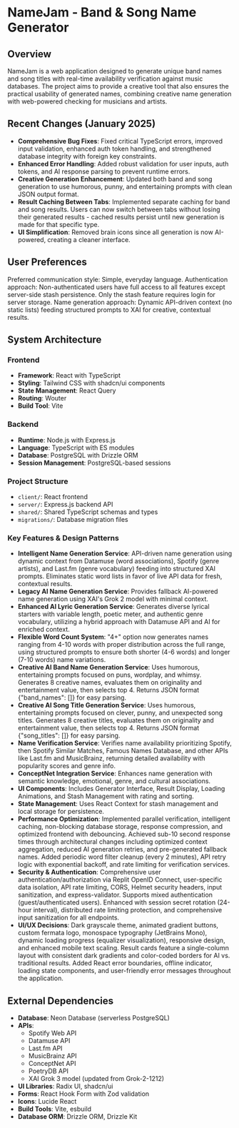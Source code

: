 # NameJam - Band & Song Name Generator

## Overview
NameJam is a web application designed to generate unique band names and song titles with real-time availability verification against music databases. The project aims to provide a creative tool that also ensures the practical usability of generated names, combining creative name generation with web-powered checking for musicians and artists.

## Recent Changes (January 2025)
- **Comprehensive Bug Fixes**: Fixed critical TypeScript errors, improved input validation, enhanced auth token handling, and strengthened database integrity with foreign key constraints.
- **Enhanced Error Handling**: Added robust validation for user inputs, auth tokens, and AI response parsing to prevent runtime errors.
- **Creative Generation Enhancement**: Updated both band and song generation to use humorous, punny, and entertaining prompts with clean JSON output format.
- **Result Caching Between Tabs**: Implemented separate caching for band and song results. Users can now switch between tabs without losing their generated results - cached results persist until new generation is made for that specific type.
- **UI Simplification**: Removed brain icons since all generation is now AI-powered, creating a cleaner interface.

## User Preferences
Preferred communication style: Simple, everyday language.
Authentication approach: Non-authenticated users have full access to all features except server-side stash persistence. Only the stash feature requires login for server storage.
Name generation approach: Dynamic API-driven context (no static lists) feeding structured prompts to XAI for creative, contextual results.

## System Architecture

### Frontend
- **Framework**: React with TypeScript
- **Styling**: Tailwind CSS with shadcn/ui components
- **State Management**: React Query
- **Routing**: Wouter
- **Build Tool**: Vite

### Backend
- **Runtime**: Node.js with Express.js
- **Language**: TypeScript with ES modules
- **Database**: PostgreSQL with Drizzle ORM
- **Session Management**: PostgreSQL-based sessions

### Project Structure
- `client/`: React frontend
- `server/`: Express.js backend API
- `shared/`: Shared TypeScript schemas and types
- `migrations/`: Database migration files

### Key Features & Design Patterns
- **Intelligent Name Generation Service**: API-driven name generation using dynamic context from Datamuse (word associations), Spotify (genre artists), and Last.fm (genre vocabulary) feeding into structured XAI prompts. Eliminates static word lists in favor of live API data for fresh, contextual results.
- **Legacy AI Name Generation Service**: Provides fallback AI-powered name generation using XAI's Grok 2 model with minimal context.
- **Enhanced AI Lyric Generation Service**: Generates diverse lyrical starters with variable length, poetic meter, and authentic genre vocabulary, utilizing a hybrid approach with Datamuse API and AI for enriched context.
- **Flexible Word Count System**: "4+" option now generates names ranging from 4-10 words with proper distribution across the full range, using structured prompts to ensure both shorter (4-6 words) and longer (7-10 words) name variations.
- **Creative AI Band Name Generation Service**: Uses humorous, entertaining prompts focused on puns, wordplay, and whimsy. Generates 8 creative names, evaluates them on originality and entertainment value, then selects top 4. Returns JSON format {"band_names": []} for easy parsing.
- **Creative AI Song Title Generation Service**: Uses humorous, entertaining prompts focused on clever, punny, and unexpected song titles. Generates 8 creative titles, evaluates them on originality and entertainment value, then selects top 4. Returns JSON format {"song_titles": []} for easy parsing.
- **Name Verification Service**: Verifies name availability prioritizing Spotify, then Spotify Similar Matches, Famous Names Database, and other APIs like Last.fm and MusicBrainz, returning detailed availability with popularity scores and genre info.
- **ConceptNet Integration Service**: Enhances name generation with semantic knowledge, emotional, genre, and cultural associations.
- **UI Components**: Includes Generator Interface, Result Display, Loading Animations, and Stash Management with rating and sorting.
- **State Management**: Uses React Context for stash management and local storage for persistence.
- **Performance Optimization**: Implemented parallel verification, intelligent caching, non-blocking database storage, response compression, and optimized frontend with debouncing. Achieved sub-10 second response times through architectural changes including optimized context aggregation, reduced AI generation retries, and pre-generated fallback names. Added periodic word filter cleanup (every 2 minutes), API retry logic with exponential backoff, and rate limiting for verification services.
- **Security & Authentication**: Comprehensive user authentication/authorization via Replit OpenID Connect, user-specific data isolation, API rate limiting, CORS, Helmet security headers, input sanitization, and express-validator. Supports mixed authentication (guest/authenticated users). Enhanced with session secret rotation (24-hour interval), distributed rate limiting protection, and comprehensive input sanitization for all endpoints.
- **UI/UX Decisions**: Dark grayscale theme, animated gradient buttons, custom fermata logo, monospace typography (JetBrains Mono), dynamic loading progress (equalizer visualization), responsive design, and enhanced mobile text scaling. Result cards feature a single-column layout with consistent dark gradients and color-coded borders for AI vs. traditional results. Added React error boundaries, offline indicator, loading state components, and user-friendly error messages throughout the application.

## External Dependencies

- **Database**: Neon Database (serverless PostgreSQL)
- **APIs**:
    - Spotify Web API
    - Datamuse API
    - Last.fm API
    - MusicBrainz API
    - ConceptNet API
    - PoetryDB API
    - XAI Grok 3 model (updated from Grok-2-1212)
- **UI Libraries**: Radix UI, shadcn/ui
- **Forms**: React Hook Form with Zod validation
- **Icons**: Lucide React
- **Build Tools**: Vite, esbuild
- **Database ORM**: Drizzle ORM, Drizzle Kit